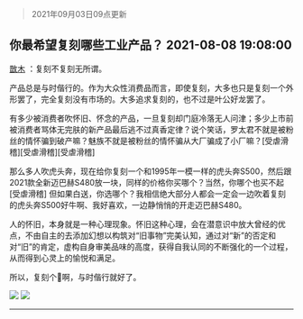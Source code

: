 > 2021年09月03日09点更新
<link rel="stylesheet" href="https://cdn.jsdelivr.net/gh/taotie6/sampleJSON@main/css/photo_show.css">


 ## 你最希望复刻哪些工业产品？ 2021-08-08 19:08:00

 [㪚木](https://www.coolapk.com/feed/29014359?shareKey=ZTkzODFkMWVkZDFhNjEzMTc4Mjk~) ：复刻不复刻无所谓。

产品总是与时偕行的。作为大众性消费品而言，即使复刻，大多也只是复刻一个外形罢了，完全复刻没有市场的。大多追求复刻的，也不过是叶公好龙罢了。

有多少被消费者吹怀旧、怀念的产品，一旦复刻却门庭冷落无人问津；多少上市前被消费者骂体无完肤的新产品最后逃不过真香定律<!--break-->？说个笑话，罗太君不就是被粉丝的情怀骗到破产嘛？魅族不就是被粉丝的情怀骗从大厂骗成了小厂嘛？[受虐滑稽][受虐滑稽][受虐滑稽]

那么多人吹虎头奔，现在给你复刻一个和1995年一模一样的虎头奔S500，然后跟2021款全新迈巴赫S480放一块，同样的价格你买哪个？当然，你哪个也买不起[受虐滑稽]
但如果白送，你选哪个？我相信绝大部分人都会一定会一边吹着复刻的虎头奔S500好牛啊、我好喜欢，一边静悄悄的开走迈巴赫S480。

人的怀旧，本身就是一种心理现象。怀旧这种心理，会在潜意识中放大曾经的优点，不由自主的去添加幻想以构筑对“旧事物”完美认知，通过对“新”的否定和对“旧”的肯定，虚构自身审美品味的高度，获得自我认同的不断强化的一个过程，从而得到心灵上的愉悦和满足。

所以，复刻个🐔啊，与时偕行就好了。 

<div class="album">
<img class="img-item" src="http://image.coolapk.com/feed/2019/0314/14/1081091_1552545126_9026@277x194.gif" />
<img class="img-item" src="http://image.coolapk.com/feed/2018/1217/07/1081091_1545003920_5732@216x196.gif" />
</div>

 ------- 

